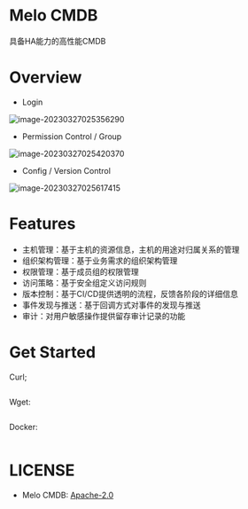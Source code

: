# Melo CMDB

具备HA能力的高性能CMDB

# Overview

- Login

![image-20230327025356290](https://typora-1312877059.cos.ap-nanjing.myqcloud.com/typora/202303270253402.png)

-  Permission Control / Group

![image-20230327025420370](https://typora-1312877059.cos.ap-nanjing.myqcloud.com/typora/202303270254462.png)

- Config / Version Control

![image-20230327025617415](https://typora-1312877059.cos.ap-nanjing.myqcloud.com/typora/202303270256539.png)



# Features

- 主机管理：基于主机的资源信息，主机的用途对归属关系的管理
- 组织架构管理：基于业务需求的组织架构管理
- 权限管理：基于成员组的权限管理
- 访问策略：基于安全组定义访问规则
- 版本控制：基于CI/CD提供透明的流程，反馈各阶段的详细信息
- 事件发现与推送：基于回调方式对事件的发现与推送
- 审计：对用户敏感操作提供留存审计记录的功能

# Get Started

Curl;

``````sh

``````


Wget:

``````sh

``````


Docker:

``````

``````


# LICENSE
- Melo CMDB: [Apache-2.0](https://www.apache.org/licenses/LICENSE-2.0.txt)

